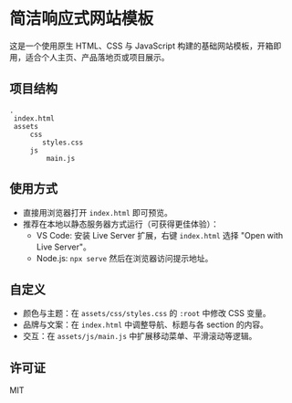 ﻿# 简洁响应式网站模板

这是一个使用原生 HTML、CSS 与 JavaScript 构建的基础网站模板，开箱即用，适合个人主页、产品落地页或项目展示。

## 项目结构

```
.
 index.html
 assets
     css
        styles.css
     js
         main.js
```

## 使用方式

- 直接用浏览器打开 `index.html` 即可预览。
- 推荐在本地以静态服务器方式运行（可获得更佳体验）：
  - VS Code: 安装 Live Server 扩展，右键 `index.html` 选择 "Open with Live Server"。
  - Node.js: `npx serve` 然后在浏览器访问提示地址。

## 自定义

- 颜色与主题：在 `assets/css/styles.css` 的 `:root` 中修改 CSS 变量。
- 品牌与文案：在 `index.html` 中调整导航、标题与各 section 的内容。
- 交互：在 `assets/js/main.js` 中扩展移动菜单、平滑滚动等逻辑。

## 许可证

MIT